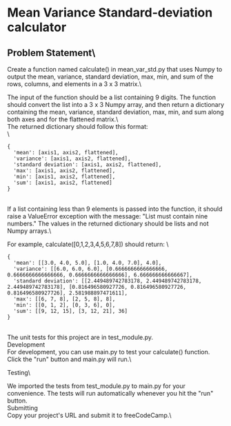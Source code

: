 # Mean Variance Standard-deviation calculator

## Problem Statement\
Create a function named calculate() in mean_var_std.py that uses Numpy to output the mean, variance, standard deviation, max, min, and sum of the rows, columns, and elements in a 3 x 3 matrix.\

The input of the function should be a list containing 9 digits. The function should convert the list into a 3 x 3 Numpy array, and then return a dictionary containing the mean, variance, standard deviation, max, min, and sum along both axes and for the flattened matrix.\\
\
The returned dictionary should follow this format:\
\
```
{
  'mean': [axis1, axis2, flattened],
  'variance': [axis1, axis2, flattened],
  'standard deviation': [axis1, axis2, flattened],
  'max': [axis1, axis2, flattened],
  'min': [axis1, axis2, flattened],
  'sum': [axis1, axis2, flattened]
}
```
\
If a list containing less than 9 elements is passed into the function, it should raise a ValueError exception with the message: "List must contain nine numbers." The values in the returned dictionary should be lists and not Numpy arrays.\

For example, calculate([0,1,2,3,4,5,6,7,8]) should return:
\
```
{
  'mean': [[3.0, 4.0, 5.0], [1.0, 4.0, 7.0], 4.0],
  'variance': [[6.0, 6.0, 6.0], [0.6666666666666666, 0.6666666666666666, 0.6666666666666666], 6.666666666666667],
  'standard deviation': [[2.449489742783178, 2.449489742783178, 2.449489742783178], [0.816496580927726, 0.816496580927726, 0.816496580927726], 2.581988897471611],
  'max': [[6, 7, 8], [2, 5, 8], 8],
  'min': [[0, 1, 2], [0, 3, 6], 0],
  'sum': [[9, 12, 15], [3, 12, 21], 36]
}
```
\
The unit tests for this project are in test_module.py.
\
Development\
For development, you can use main.py to test your calculate() function. Click the "run" button and main.py will run.\

Testing\

We imported the tests from test_module.py to main.py for your convenience. The tests will run automatically whenever you hit the "run" button.\
Submitting\
Copy your project's URL and submit it to freeCodeCamp.\
